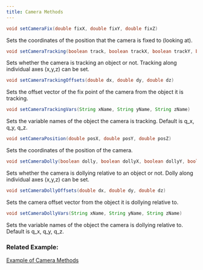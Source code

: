 ```yaml
---
title: Camera Methods
---
```

<a name="scsCameraAPI">

```java
void setCameraFix(double fixX, double fixY, double fixZ)
```
Sets the coordinates of the position that the camera is fixed to (looking at).

```java
void setCameraTracking(boolean track, boolean trackX, boolean trackY, boolean trackZ)
```
Sets whether the camera is tracking an object or not. Tracking along individual axes (x,y,z) can be set.

```java
void setCameraTrackingOffsets(double dx, double dy, double dz)
```
Sets the offset vector of the fix point of the camera from the object it is tracking.

```java
void setCameraTrackingVars(String xName, String yName, String zName)
```
Sets the variable names of the object the camera is tracking. Default is q_x, q_y, q_z.

```java
void setCameraPosition(double posX, double posY, double posZ)
```
Sets the coordinates of the position of the camera.

```java
void setCameraDolly(boolean dolly, boolean dollyX, boolean dollyY, boolean dollyZ)
```
Sets whether the camera is dollying relative to an object or not. Dolly along individual axes (x,y,z) can be set.

```java
void setCameraDollyOffsets(double dx, double dy, double dz)
```
Sets the camera offset vector from the object it is dollying relative to.

```java
void setCameraDollyVars(String xName, String yName, String zName)
```
Sets the variable names of the object the camera is dollying relative to. Default is q_x, q_y, q_z.

### Related Example:

[Example of Camera Methods](https://ihmcrobotics.github.io/simulation-construction-set/docs/01-creating-a-new-project.html)